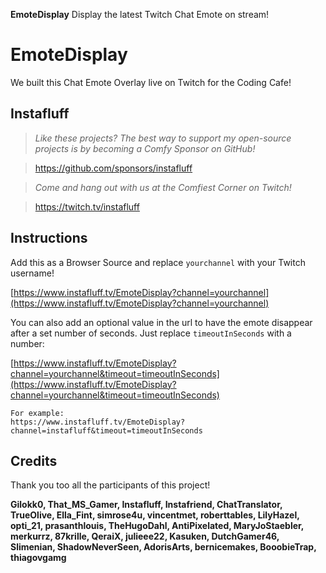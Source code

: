 **EmoteDisplay** Display the latest Twitch Chat Emote on stream!

# EmoteDisplay
We built this Chat Emote Overlay live on Twitch for the Coding Cafe!

## Instafluff ##
> *Like these projects? The best way to support my open-source projects is by becoming a Comfy Sponsor on GitHub!*

> https://github.com/sponsors/instafluff

> *Come and hang out with us at the Comfiest Corner on Twitch!*

> https://twitch.tv/instafluff

## Instructions ##

Add this as a Browser Source and replace `yourchannel` with your Twitch username!

[https://www.instafluff.tv/EmoteDisplay?channel=yourchannel](https://www.instafluff.tv/EmoteDisplay?channel=yourchannel)

You can also add an optional value in the url to have the emote disappear after a set number of seconds. Just replace `timeoutInSeconds` with a number:

[https://www.instafluff.tv/EmoteDisplay?channel=yourchannel&timeout=timeoutInSeconds](https://www.instafluff.tv/EmoteDisplay?channel=yourchannel&timeout=timeoutInSeconds)

```
For example:
https://www.instafluff.tv/EmoteDisplay?channel=instafluff&timeout=timeoutInSeconds
```

## Credits ##
Thank you too all the participants of this project!

**Gilokk0, That_MS_Gamer, Instafluff, Instafriend, ChatTranslator, TrueOlive, Ella_Fint, simrose4u, vincentmet, roberttables, LilyHazel, opti_21, prasanthlouis, TheHugoDahl, AntiPixelated, MaryJoStaebler, merkurrz, 87krille, QeraiX, julieee22, Kasuken, DutchGamer46, Slimenian, ShadowNeverSeen, AdorisArts, bernicemakes, BooobieTrap, thiagovgamg**
